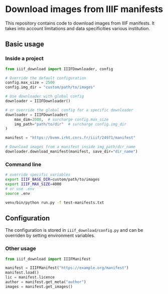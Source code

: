 # Download images from IIIF manifests

This repository contains code to download images from IIIF manifests.
It takes into account limitations and data specificities various institution.

## Basic usage

### Inside a project

```python
from iiif_download import IIIFDownloader, config 

# Override the default configuration
config.max_size = 2500
config.img_dir = "custom/path/to/images"

# Use downloader with global config
downloader = IIIFDownloader()

# or override the global config for a specific downloader
downloader = IIIFDownloader(
    max_dim=2000,  # surcharge config.max_size
    img_path="path/to/dir"  # surcharge config.img_dir
)

manifest = "https://bvmm.irht.cnrs.fr/iiif/24971/manifest"

# Download images from a manifest inside img_path/dir_name
downloader.download_manifest(manifest, save_dir="dir_name")
```

### Command line

```bash
# override specific variables
export IIIF_BASE_DIR=custom/path/to/images
export IIIF_MAX_SIZE=4000
# or use .env 
source .env

venv/bin/python run.py -f test-manifests.txt
```

## Configuration

The configuration is stored in `iiif_download/config.py` and can be overriden by setting environment variables.

### Other usage

```python
from iiif_download import IIIFManifest

manifest = IIIFManifest("https://example.org/manifest")
manifest.load()
lic = manifest.licence
author = manifest.get_meta("author")
images = manifest.get_images()
```